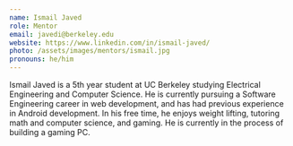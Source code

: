 ```yaml
---
name: Ismail Javed
role: Mentor
email: javedi@berkeley.edu
website: https://www.linkedin.com/in/ismail-javed/
photo: /assets/images/mentors/ismail.jpg
pronouns: he/him
---
```



Ismail Javed is a 5th year student at UC Berkeley studying Electrical Engineering and Computer Science. He is currently pursuing a Software Engineering career in web development, and has had previous experience in Android development. In his free time, he enjoys weight lifting, tutoring math and computer science, and gaming. He is currently in the process of building a gaming PC.



